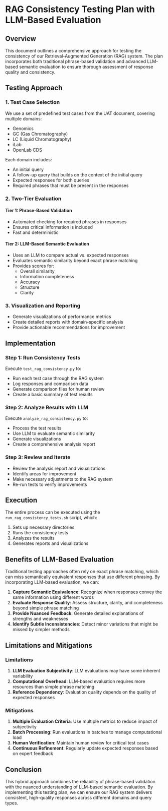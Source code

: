 # RAG Consistency Testing Plan with LLM-Based Evaluation

## Overview

This document outlines a comprehensive approach for testing the consistency of our Retrieval-Augmented Generation (RAG) system. The plan incorporates both traditional phrase-based validation and advanced LLM-based semantic evaluation to ensure thorough assessment of response quality and consistency.

## Testing Approach

### 1. Test Case Selection

We use a set of predefined test cases from the UAT document, covering multiple domains:
- Genomics
- GC (Gas Chromatography)
- LC (Liquid Chromatography)
- iLab
- OpenLab CDS

Each domain includes:
- An initial query
- A follow-up query that builds on the context of the initial query
- Expected responses for both queries
- Required phrases that must be present in the responses

### 2. Two-Tier Evaluation

#### Tier 1: Phrase-Based Validation
- Automated checking for required phrases in responses
- Ensures critical information is included
- Fast and deterministic

#### Tier 2: LLM-Based Semantic Evaluation
- Uses an LLM to compare actual vs. expected responses
- Evaluates semantic similarity beyond exact phrase matching
- Provides scores for:
  - Overall similarity
  - Information completeness
  - Accuracy
  - Structure
  - Clarity

### 3. Visualization and Reporting

- Generate visualizations of performance metrics
- Create detailed reports with domain-specific analysis
- Provide actionable recommendations for improvement

## Implementation

### Step 1: Run Consistency Tests

Execute `test_rag_consistency.py` to:
- Run each test case through the RAG system
- Log responses and comparison data
- Generate comparison files for human review
- Create a basic summary of test results

### Step 2: Analyze Results with LLM

Execute `analyze_rag_consistency.py` to:
- Process the test results
- Use LLM to evaluate semantic similarity
- Generate visualizations
- Create a comprehensive analysis report

### Step 3: Review and Iterate

- Review the analysis report and visualizations
- Identify areas for improvement
- Make necessary adjustments to the RAG system
- Re-run tests to verify improvements

## Execution

The entire process can be executed using the `run_rag_consistency_tests.sh` script, which:
1. Sets up necessary directories
2. Runs the consistency tests
3. Analyzes the results
4. Generates reports and visualizations

## Benefits of LLM-Based Evaluation

Traditional testing approaches often rely on exact phrase matching, which can miss semantically equivalent responses that use different phrasing. By incorporating LLM-based evaluation, we can:

1. **Capture Semantic Equivalence**: Recognize when responses convey the same information using different words
2. **Evaluate Response Quality**: Assess structure, clarity, and completeness beyond simple phrase matching
3. **Provide Nuanced Feedback**: Generate detailed explanations of strengths and weaknesses
4. **Identify Subtle Inconsistencies**: Detect minor variations that might be missed by simpler methods

## Limitations and Mitigations

### Limitations

1. **LLM Evaluation Subjectivity**: LLM evaluations may have some inherent variability
2. **Computational Overhead**: LLM-based evaluation requires more resources than simple phrase matching
3. **Reference Dependency**: Evaluation quality depends on the quality of expected responses

### Mitigations

1. **Multiple Evaluation Criteria**: Use multiple metrics to reduce impact of subjectivity
2. **Batch Processing**: Run evaluations in batches to manage computational load
3. **Human Verification**: Maintain human review for critical test cases
4. **Continuous Refinement**: Regularly update expected responses based on expert feedback

## Conclusion

This hybrid approach combines the reliability of phrase-based validation with the nuanced understanding of LLM-based semantic evaluation. By implementing this testing plan, we can ensure our RAG system delivers consistent, high-quality responses across different domains and query types.
